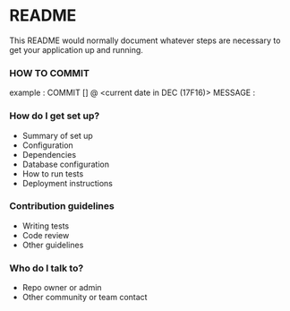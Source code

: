 # README #

This README would normally document whatever steps are necessary to get your application up and running.

### HOW TO COMMIT ###

example : COMMIT [<commit number>] @ <current date in DEC (17F16)> MESSAGE : <what changed>

### How do I get set up? ###

* Summary of set up
* Configuration
* Dependencies
* Database configuration
* How to run tests
* Deployment instructions

### Contribution guidelines ###

* Writing tests
* Code review
* Other guidelines

### Who do I talk to? ###

* Repo owner or admin
* Other community or team contact